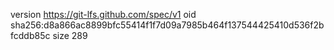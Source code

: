 version https://git-lfs.github.com/spec/v1
oid sha256:d8a866ac8899bfc55414f1f7d09a7985b464f137544425410d536f2bfcddb85c
size 289
